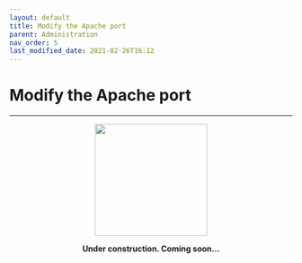 ```yaml
---
layout: default
title: Modify the Apache port
parent: Administration
nav_order: 5
last_modified_date: 2021-02-26T16:12
---
```


# Modify the Apache port

---

<div style="display: flex; flex-direction: column; align-items: center;">
    <img src="{{site.baseurl}}/assets/images/under-construction.png" style="width: 200px;">
    <p style="font-weight: bold;">Under construction. Coming soon...</p>
</div>
